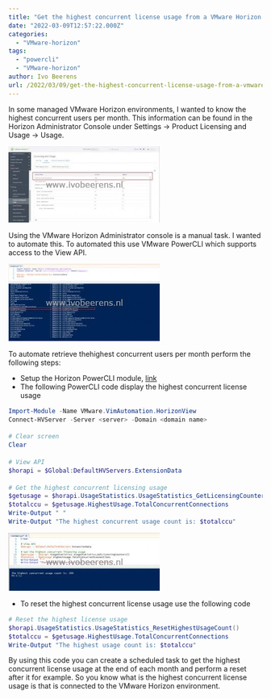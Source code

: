 ```yaml
---
title: "Get the highest concurrent license usage from a VMware Horizon environment"
date: "2022-03-09T12:57:22.000Z"
categories: 
  - "VMware-horizon"
tags: 
  - "powercli"
  - "VMware-horizon"
author: Ivo Beerens
url: /2022/03/09/get-the-highest-concurrent-license-usage-from-a-vmware-horizon-environment/
---
```


In some managed VMware Horizon environments, I wanted to know the highest concurrent users per month. This information can be found in the Horizon Administrator Console under Settings -> Product Licensing and Usage -> Usage.

[![](images/1_HorizonAdmin-300x151.jpg)](images/1_HorizonAdmin.jpg)

Using the VMware Horizon Administrator console is a manual task. I wanted to automate this. To automated this use VMware PowerCLI which supports access to the View API.

[![](images/2_API-300x153.jpg)](images/2_API.jpg)

To automate retrieve thehighest concurrent users per month perform the following steps:
- Setup the Horizon PowerCLI module, [link](https://docs.VMware.com/en/VMware-Horizon-7/7.13/horizon-integration/GUID-0D876863-BD3E-4947-A305-5A2AB7CBD26A.html)
- The following PowerCLI code display the highest concurrent license usage

```powershell
Import-Module -Name VMware.VimAutomation.HorizonView
Connect-HVServer -Server <server> -Domain <domain name>
 
# Clear screen
Clear
 
# View API
$horapi = $Global:DefaultHVServers.ExtensionData
 
# Get the highest concurrent licensing usage
$getusage = $horapi.UsageStatistics.UsageStatistics_GetLicensingCounters()
$totalccu = $getusage.HighestUsage.TotalConcurrentConnections
Write-Output " "
Write-Output "The highest concurrent usage count is: $totalccu"
```

[![](images/3-300x115.jpg)](images/3.jpg)

- To reset the highest concurrent license usage use the following code

```powershell
# Reset the highest license usage
$horapi.UsageStatistics.UsageStatistics_ResetHighestUsageCount()
$totalccu = $getusage.HighestUsage.TotalConcurrentConnections
Write-Output "The highest usage count is: $totalccu"
```

By using this code you can create a scheduled task to get the highest concurrent license usage at the end of each month and perform a reset after it for example. So you know what is the highest concurrent license usage is that is connected to the VMware Horizon environment.